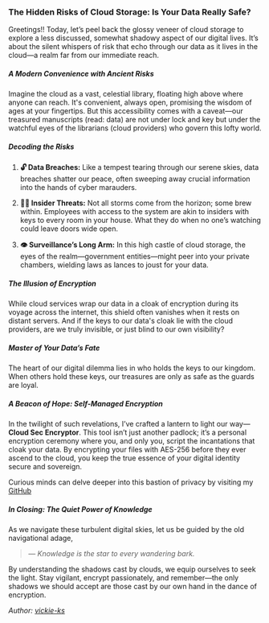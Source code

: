 ### The Hidden Risks of Cloud Storage: Is Your Data Really Safe?
<div id="copyUrl"></div>

 Greetings!! Today, let’s peel back the glossy veneer of cloud storage to explore a less discussed, somewhat shadowy aspect of our digital lives. It’s about the silent whispers of risk that echo through our data as it lives in the cloud—a realm far from our immediate reach.

##### A Modern Convenience with Ancient Risks

Imagine the cloud as a vast, celestial library, floating high above where anyone can reach. It's convenient, always open, promising the wisdom of ages at your fingertips. But this accessibility comes with a caveat—our treasured manuscripts (read: data) are not under lock and key but under the watchful eyes of the librarians (cloud providers) who govern this lofty world.

##### Decoding the Risks

1. **🔓 Data Breaches:** Like a tempest tearing through our serene skies, data breaches shatter our peace, often sweeping away crucial information into the hands of cyber marauders.
   
2. **🕵️‍♂️ Insider Threats:** Not all storms come from the horizon; some brew within. Employees with access to the system are akin to insiders with keys to every room in your house. What they do when no one’s watching could leave doors wide open.

3. **👁️ Surveillance’s Long Arm:** In this high castle of cloud storage, the eyes of the realm—government entities—might peer into your private chambers, wielding laws as lances to joust for your data.

##### The Illusion of Encryption

While cloud services wrap our data in a cloak of encryption during its voyage across the internet, this shield often vanishes when it rests on distant servers. And if the keys to our data's cloak lie with the cloud providers, are we truly invisible, or just blind to our own visibility?

##### Master of Your Data’s Fate

The heart of our digital dilemma lies in who holds the keys to our kingdom. When others hold these keys, our treasures are only as safe as the guards are loyal.

##### A Beacon of Hope: Self-Managed Encryption

In the twilight of such revelations, I’ve crafted a lantern to light our way—**Cloud Sec Encryptor**. This tool isn’t just another padlock; it’s a personal encryption ceremony where you, and only you, script the incantations that cloak your data. By encrypting your files with AES-256 before they ever ascend to the cloud, you keep the true essence of your digital identity secure and sovereign.

Curious minds can delve deeper into this bastion of privacy by visiting my <a href="https://github.com/vickie-ks/CloudSecEncryptor" target="_blank">GitHub</a>

##### In Closing: The Quiet Power of Knowledge

As we navigate these turbulent digital skies, let us be guided by the old navigational adage, 

<blockquote><em>&mdash; Knowledge is the star to every wandering bark.</em></blockquote>

By understanding the shadows cast by clouds, we equip ourselves to seek the light. Stay vigilant, encrypt passionately, and remember—the only shadows we should accept are those cast by our own hand in the dance of encryption.

*Author: <a href="https://github.com/vickie-ks" target="_blank">vickie-ks</a>*
